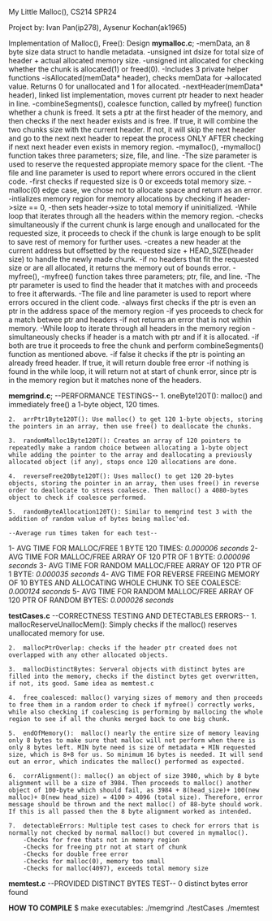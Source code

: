 My Little Malloc(), CS214 SPR24

Project by: Ivan Pan(ip278), Aysenur Kochan(ak1965)

Implementation of Malloc(), Free(): Design
**mymalloc.c**; 
    -memData, an 8 byte size data struct to handle metadata.
            -unsigned int dsize for total size of header + actual allocated memory size.
            -unsigned int allocated for checking whether the chunk is allocated(1) or freed(0).
    -Includes 3 private helper functions
        -isAllocated(memData* header), checks memData for ->allocated value. Returns 0 for unallocated and 1 for allocated.
        -nextHeader(memData* header), linked list implementation, moves current ptr header to next header in line.
        -combineSegments(), coalesce function, called by myfree() function whether a chunk is freed. It sets a ptr at the first header of the memory, and then checks if the next header exists and is free. If true, it will combine the two chunks size with the current header. If not, it will skip the next header and go to the next next header to repeat the process ONLY AFTER checking if next next header even exists in memory region.
    -mymalloc(), 
        -mymalloc() function takes three parameters; size, file, and line. 
            -The size parameter is used to reserve the requested appropiate memory space for the client.
            -The file and line parameter is used to report where errors occured in the client code.
        -first checks if requested size is 0 or exceeds total memory size.
            -malloc(0) edge case, we chose not to allocate space and return as an error.
        -intializes memory region for memory allocations by checking if header->size == 0, 
            -then sets header->size to total memory if uninitialized.
        -While loop that iterates through all the headers within the memory region.
            -checks simultaneously if the current chunk is large enough and unallocated for the requested size, it proceeds to check if the chunk is large enough to be split to save rest of memory for further uses.
                -creates a new header at the current address but offsetted by the requested size + HEAD_SIZE(header size) to handle the newly made chunk.
            -if no headers that fit the requested size or are all allocated, it returns the memory out of bounds error.
    -myfree(),
        -myfree() function takes three parameters; ptr, file, and line. 
            -The ptr parameter is used to find the header that it matches with and proceeds to free it afterwards.
            -The file and line parameter is used to report where errors occured in the client code.
        -always first checks if the ptr is even an ptr in the address space of the memory region
            -if yes proceeds to check for a match betwee ptr and headers
            -if not returns an error that is not within memory.
        -While loop to iterate through all headers in the memory region
            -simultaneously checks if header is a match with ptr and if it is allocated.
                -if both are true it proceeds to free the chunk and perform combineSegments() function as mentioned above.
                -if false it checks if the ptr is pointing an already freed header. If true, it will return double free error
        -if nothing is found in the while loop, it will return not at start of chunk error, since ptr is in the memory region but it matches none of the headers.

**memgrind.c**; 
    --PERFORMANCE TESTINGS--
	1.  oneByte120T(): malloc() and immediately free() a 1-byte object, 120 times.

	2.	arrPtr1Byte120T(): Use malloc() to get 120 1-byte objects, storing the pointers in an array, then use free() to deallocate the chunks.

	3.	randomMalloc1Byte120T(): Creates an array of 120 pointers to repeatedly make a random choice between allocating a 1-byte object while adding the pointer to the array and deallocating a previously allocated object (if any), stops once 120 allocations are done.

	4.	reverseFree20Byte120T(): Uses malloc() to get 120 20-bytes objects, storing the pointer in an array, then uses free() in reverse order to deallocate to stress coalesce. Then malloc() a 4080-bytes object to check if coalesce performed.

	5.	randomByteAllocation120T(): Similar to memgrind test 3 with the addition of random value of bytes being malloc'ed.

    --Average run times taken for each test-- 
1-  AVG TIME FOR MALLOC/FREE 1 BYTE 120 TIMES: *0.000006 seconds*
2-  AVG TIME FOR MALLOC/FREE ARRAY OF 120 PTR OF 1 BYTE: *0.000096 seconds*
3-  AVG TIME FOR RANDOM MALLOC/FREE ARRAY OF 120 PTR OF 1 BYTE: *0.000035 seconds*
4-  AVG TIME FOR REVERSE FREEING MEMORY OF 10 BYTES AND ALLOCATING WHOLE CHUNK TO SEE COALESCE: *0.000124 seconds*
5-  AVG TIME FOR RANDOM MALLOC/FREE ARRAY OF 120 PTR OF RANDOM BYTES: *0.000026 seconds*

**testCases.c**
    --CORRECTNESS TESTING AND DETECTABLES ERRORS--
    1.  mallocReserveUnallocMem(): Simply checks if the malloc() reserves unallocated memory for use.

    2.  mallocPtrOverlap: checks if the header ptr created does not overlapped with any other allocated objects.

    3.  mallocDistinctBytes: Serveral objects with distinct bytes are filled into the memory, checks if the distinct bytes get overwritten, if not, its good. Same idea as memtest.c

    4.  free_coalesced: malloc() varying sizes of memory and then proceeds to free them in a random order to check if myfree() correctly works, while also checking if coalescing is performing by mallocing the whole region to see if all the chunks merged back to one big chunk.
    
    5.  endOfMemory():  malloc() nearly the entire size of memory leaving only 8 bytes to make sure that malloc will not perform when there is only 8 bytes left. MIN byte need is size of metadata + MIN requested size, which is 8+8 for us. So minimum 16 bytes is needed. It will send out an error, which indicates the malloc() performed as expected.

    6.  corrAlignment(): malloc() an object of size 3980, which by 8 byte alignment will be a size of 3984. Then proceeds to malloc() another object of 100-byte which should fail, as 3984 + 8(head_size)+ 100(new malloc)+ 8(new head_size) = 4100 > 4096 (total size). Therefore, error message should be thrown and the next malloc() of 88-byte should work. If this is all passed then the 8 byte alignment worked as intended.

    7.  detectableErrors: Multiple test cases to check for errors that is normally not checked by normal malloc() but covered in mymalloc(). 
        -Checks for free thats not in memory region
        -Checks for freeing ptr not at start of chunk
        -Checks for double free error
        -Checks for malloc(0), memory too small
        -Checks for malloc(4097), exceeds total memory size

**memtest.c**
    --PROVIDED DISTINCT BYTES TEST--
0 distinct bytes error found

__HOW TO COMPILE__
$ make
executables: ./memgrind ./testCases ./memtest